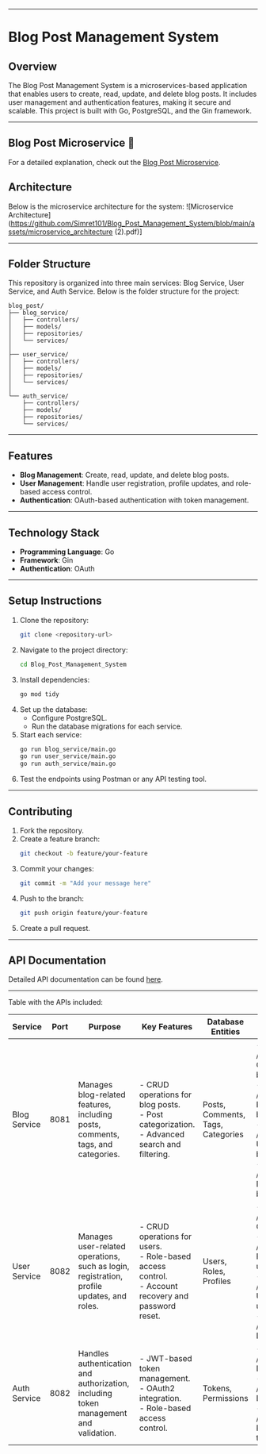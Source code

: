 
---

# Blog Post Management System  

## Overview  
The Blog Post Management System is a microservices-based application that enables users to create, read, update, and delete blog posts. It includes user management and authentication features, making it secure and scalable. This project is built with Go, PostgreSQL, and the Gin framework.  

---
## Blog Post Microservice 📝  

For a detailed explanation, check out the [Blog Post Microservice](https://medium.com/@semretb74/building-a-scalable-blog-management-system-with-microservices-architecture-4552763f9620).  


## Architecture  
Below is the microservice architecture for the system:
![Microservice Architecture](https://github.com/Simret101/Blog_Post_Management_System/blob/main/assets/microservice_architecture (2).pdf)]

---

## Folder Structure  

This repository is organized into three main services: Blog Service, User Service, and Auth Service. Below is the folder structure for the project:  

```plaintext
blog_post/
├── blog_service/
│   ├── controllers/        
│   ├── models/             
│   ├── repositories/       
│   └── services/           
│
├── user_service/
│   ├── controllers/        
│   ├── models/             
│   ├── repositories/       
│   └── services/           
│
└── auth_service/
    ├── controllers/            
    ├── models/                 
    ├── repositories/           
    └── services/
```  

---

## Features  

- **Blog Management**: Create, read, update, and delete blog posts.  
- **User Management**: Handle user registration, profile updates, and role-based access control.  
- **Authentication**: OAuth-based authentication with token management.  

---

## Technology Stack  

- **Programming Language**: Go  
- **Framework**: Gin  
- **Authentication**: OAuth  

---

## Setup Instructions  

1. Clone the repository:  
   ```bash
   git clone <repository-url>
   ```  
2. Navigate to the project directory:  
   ```bash
   cd Blog_Post_Management_System
   ```  
3. Install dependencies:  
   ```bash
   go mod tidy
   ```  
4. Set up the database:  
   - Configure PostgreSQL.  
   - Run the database migrations for each service.  
5. Start each service:  
   ```bash
   go run blog_service/main.go  
   go run user_service/main.go  
   go run auth_service/main.go  
   ```  
6. Test the endpoints using Postman or any API testing tool.  

---

## Contributing  

1. Fork the repository.  
2. Create a feature branch:  
   ```bash
   git checkout -b feature/your-feature
   ```  
3. Commit your changes:  
   ```bash
   git commit -m "Add your message here"
   ```  
4. Push to the branch:  
   ```bash
   git push origin feature/your-feature
   ```  
5. Create a pull request.  

---

## API Documentation  

Detailed API documentation can be found [here](https://www.postman.com/blogposts/api-fest-nutrition/api/b3821248-5ee4-4a1b-aa5a-7ea179465db6/blog-post-management-api?action=share&creator=40134617).  

---


Table with the APIs included:

| Service        | Port | Purpose                                                                                   | Key Features                                                                                   | Database Entities                         | APIs                                                                                           |
|---------------------|----------|-----------------------------------------------------------------------------------------------|----------------------------------------------------------------------------------------------------|-----------------------------------------------|---------------------------------------------------------------------------------------------------|
| Blog Service    | 8081     | Manages blog-related features, including posts, comments, tags, and categories.              | - CRUD operations for blog posts.<br>- Post categorization.<br>- Advanced search and filtering.    | Posts, Comments, Tags, Categories    | - POST /blogs: Create a blog.<br>- GET /blogs/id: Retrieve a blog.<br>- PUT /blogs/id: Update a blog.<br>- DELETE /blogs/id: Delete a blog. |
| User Service    | 8082     | Manages user-related operations, such as login, registration, profile updates, and roles.    | - CRUD operations for users.<br>- Role-based access control.<br>- Account recovery and password reset. | Users, Roles, Profiles                 | - POST /users: Create user.<br>- GET /users/id: Retrieve user.<br>- PUT /users/id: Update user.<br>- DELETE /users/id: Delete user. |
| Auth Service    | 8082     | Handles authentication and authorization, including token management and validation.         | - JWT-based token management.<br>- OAuth2 integration.<br>- Role-based access control.             | Tokens, Permissions                      | - POST /auth/login: Log in.<br>- POST /auth/logout: Log out.<br>- POST /auth/token: Refresh token. |

